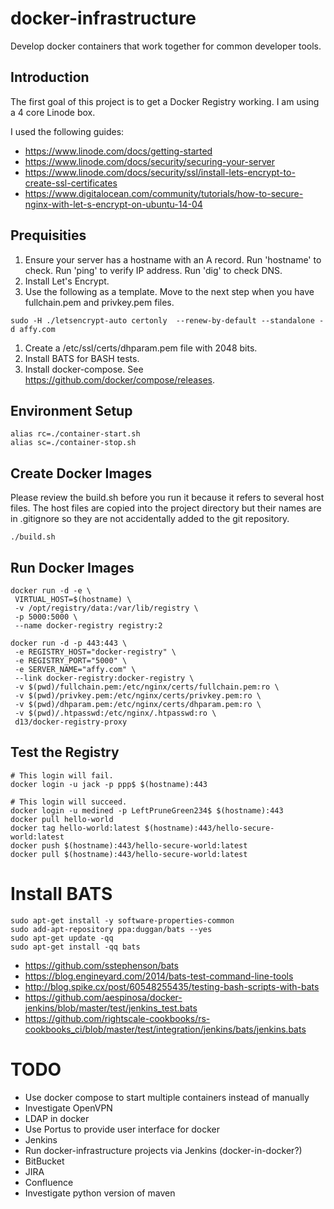 # docker-infrastructure

Develop docker containers that work together for common developer tools.

## Introduction

The first goal of this project is to get a Docker Registry working. I am using a 4 core Linode box.

I used the following guides:

* https://www.linode.com/docs/getting-started
* https://www.linode.com/docs/security/securing-your-server
* https://www.linode.com/docs/security/ssl/install-lets-encrypt-to-create-ssl-certificates
* https://www.digitalocean.com/community/tutorials/how-to-secure-nginx-with-let-s-encrypt-on-ubuntu-14-04

## Prequisities

1. Ensure your server has a hostname with an A record. Run 'hostname' to check. Run 'ping' to verify IP address. Run 'dig' to check DNS.
1. Install Let's Encrypt.
1. Use the following as a template. Move to the next step when you have fullchain.pem and privkey.pem files.
```
sudo -H ./letsencrypt-auto certonly  --renew-by-default --standalone -d affy.com
```
1. Create a /etc/ssl/certs/dhparam.pem file with 2048 bits.
1. Install BATS for BASH tests.
1. Install docker-compose. See https://github.com/docker/compose/releases.

## Environment Setup

```
alias rc=./container-start.sh
alias sc=./container-stop.sh
```

## Create Docker Images

Please review the build.sh before you run it because it refers to several host files. The host files are copied into the project directory but their names are in .gitignore so they are not accidentally added to the git repository.

```
./build.sh
```

## Run Docker Images

```
docker run -d -e \
 VIRTUAL_HOST=$(hostname) \
 -v /opt/registry/data:/var/lib/registry \
 -p 5000:5000 \
 --name docker-registry registry:2

docker run -d -p 443:443 \
 -e REGISTRY_HOST="docker-registry" \
 -e REGISTRY_PORT="5000" \
 -e SERVER_NAME="affy.com" \
 --link docker-registry:docker-registry \
 -v $(pwd)/fullchain.pem:/etc/nginx/certs/fullchain.pem:ro \
 -v $(pwd)/privkey.pem:/etc/nginx/certs/privkey.pem:ro \
 -v $(pwd)/dhparam.pem:/etc/nginx/certs/dhparam.pem:ro \
 -v $(pwd)/.htpasswd:/etc/nginx/.htpasswd:ro \
 d13/docker-registry-proxy
```

## Test the Registry

```
# This login will fail.
docker login -u jack -p ppp$ $(hostname):443

# This login will succeed.
docker login -u medined -p LeftPruneGreen234$ $(hostname):443
docker pull hello-world
docker tag hello-world:latest $(hostname):443/hello-secure-world:latest
docker push $(hostname):443/hello-secure-world:latest
docker pull $(hostname):443/hello-secure-world:latest
```

# Install BATS

```
sudo apt-get install -y software-properties-common
sudo add-apt-repository ppa:duggan/bats --yes
sudo apt-get update -qq
sudo apt-get install -qq bats
```

* https://github.com/sstephenson/bats
* https://blog.engineyard.com/2014/bats-test-command-line-tools
* http://blog.spike.cx/post/60548255435/testing-bash-scripts-with-bats
* https://github.com/aespinosa/docker-jenkins/blob/master/test/jenkins_test.bats
* https://github.com/rightscale-cookbooks/rs-cookbooks_ci/blob/master/test/integration/jenkins/bats/jenkins.bats

# TODO

* Use docker compose to start multiple containers instead of manually
* Investigate OpenVPN
* LDAP in docker
* Use Portus to provide user interface for docker
* Jenkins
* Run docker-infrastructure projects via Jenkins (docker-in-docker?)
* BitBucket
* JIRA
* Confluence
* Investigate python version of maven

